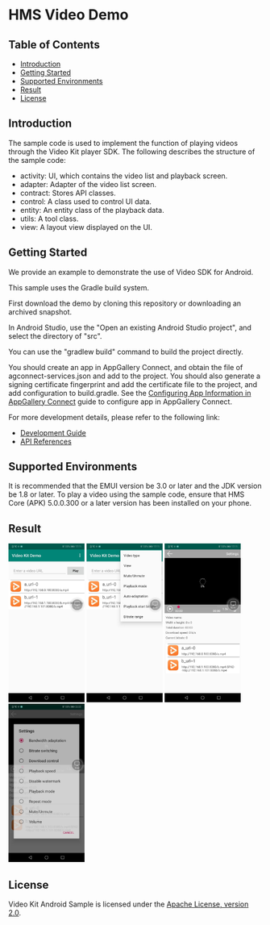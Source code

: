 # HMS Video Demo

## Table of Contents

 * [Introduction](#Introduction)
 * [Getting Started](#Getting-Started)
 * [Supported Environments](#Supported-Environments)
 * [Result](#Result)
 * [License](#License)

## Introduction
The sample code is used to implement the function of playing videos through the Video Kit player SDK.
The following describes the structure of the sample code:

  - activity:   UI, which contains the video list and playback screen.
  - adapter:    Adapter of the video list screen.
  - contract:   Stores API classes.
  - control:    A class used to control UI data.
  - entity:     An entity class of the playback data.
  - utils:      A tool class.
  - view:       A layout view displayed on the UI.

## Getting Started
We provide an example to demonstrate the use of Video SDK for Android.

This sample uses the Gradle build system.

First download the demo by cloning this repository or downloading an archived snapshot.

In Android Studio, use the "Open an existing Android Studio project", and select the directory of "src".

You can use the "gradlew build" command to build the project directly.

You should create an app in AppGallery Connect, and obtain the file of agconnect-services.json and add to the project. You should also generate a signing certificate fingerprint  and add the certificate file to the project, and add configuration to build.gradle. See the [Configuring App Information in AppGallery Connect](https://developer.huawei.com/consumer/en/doc/development/HMSCore-Guides/config-agc-0000001050738427) guide to configure app in AppGallery Connect.

For more development details, please refer to the following link:

- [Development Guide](https://developer.huawei.com/consumer/en/doc/development/HMSCore-Guides-V5/introduction-0000001050439577-V5)
- [API References](https://developer.huawei.com/consumer/en/doc/development/HMSCore-References-V5/overview-0000001050439393-V5)

## Supported Environments
   It is recommended that the EMUI version be 3.0 or later and the JDK version be 1.8 or later.
To play a video using the sample code, ensure that HMS Core (APK) 5.0.0.300 or a later version has been installed on your phone.

## Result
<img src="result_1.jpg" width = 30% height = 30%> <img src="result_2.jpg" width = 30% height = 30%> <img src="result_3.jpg" width = 30% height = 30%> <img src="result_4.jpg" width = 30% height = 30%>

## License
   Video Kit Android Sample is licensed under the [Apache License, version 2.0](http://www.apache.org/licenses/LICENSE-2.0).

